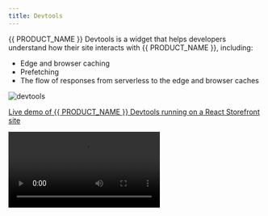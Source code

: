 ```yaml
---
title: Devtools
---
```


{{ PRODUCT_NAME }} Devtools is a widget that helps developers understand how their site interacts with {{ PRODUCT_NAME }}, including:

- Edge and browser caching
- Prefetching
- The flow of responses from serverless to the edge and browser caches

![devtools](/images/devtools/devtools.png?width=275)

[Live demo of {{ PRODUCT_NAME }} Devtools running on a React Storefront site](https://demo.reactstorefront.io/__layer0__/devtools/enable)

<Video src="https://player.vimeo.com/video/691580899" />

## Installation {/*installation*/}

It's likely that Devtools was added to your app when you ran `{{ CLI_NAME }} init`. If that's not the case, or your app predates {{ PRODUCT_NAME }} v2.22.0, follow these steps to add the Devtools to your app:

### Packages {/*packages*/}

In order to enable {{ PRODUCT_NAME }} Devtools, first ensure that the `{{ PACKAGE_NAME }}/devtools` and `{{ PACKAGE_NAME }}/prefetch` packages have been added to your project. To install them using NPM, run:

```bash
npm i -D {{ PACKAGE_NAME }}/devtools {{ PACKAGE_NAME }}/prefetch
```

Or with Yarn

```bash
yarn add --dev {{ PACKAGE_NAME }}/devtools {{ PACKAGE_NAME }}/prefetch
```

### Client Widget {/*client-widget*/}

**Note**: you can skip this step if you are using `{{ PACKAGE_NAME }}/next` or `{{ PACKAGE_NAME }}/nuxt`

Add the following to your client JavaScript bundle:

```js
import installDevtools from '{{ PACKAGE_NAME }}/devtools/install'

installDevtools()
```

Alternatively, you can add the following `script` tag to your app's HTML:

```html
<script defer src="/__layer0__/devtools/install.js"></script>
```

### Service Worker {/*service-worker*/}

Then, if you haven't already, enable `{{ PACKAGE_NAME }}/prefetch` in your service worker. See [Prefetching]({{ DOCS_URL }}/guides/prefetching) for more information on enabling `{{ PACKAGE_NAME }}/prefetch`.

## Enabling or Disabling the Devtools {/*enabling-or-disabling-the-devtools*/}

By default, {{ PRODUCT_NAME }} Devtools is enabled when your app is served from `localhost`, `127.0.0.1` or any `*.layer0.link` domain.

To customize when {{ PRODUCT_NAME }} Devtools appear:

### Per Environment {/*per-environment*/}

Using the [{{ PRODUCT_NAME }} Developer Console]({{ APP_URL }}), navigate to your environment and create an environment variable named `PREVIEW_{{ PRODUCT_NAME_UPPER }}_DEVTOOLS_ENABLED`. Set the value to `true` or `false` to explicitly enable or disable the Devtools on the given environment.

### Per Browsing Session {/*per-browsing-session*/}

Point your browser to `/__layer0__/devtools/enable` or `/__layer0__/devtools/disable` to explicitly enable or disable {{ PRODUCT_NAME }} Devtools for your browsing session. This takes precedence over the environment config and the domain default.

If the Devtools were previously enabled and you disable them, you may want to remove the service worker to get rid of the Devtools-specific route handlers that were installed on-demand when enabling it. This can be done using the Application tab in Chrome Developer Tools.
